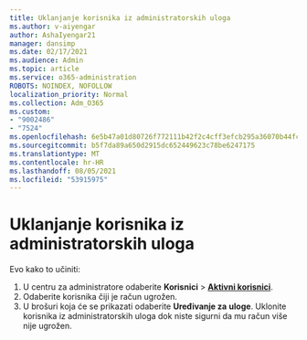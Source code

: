 ```yaml
---
title: Uklanjanje korisnika iz administratorskih uloga
ms.author: v-aiyengar
author: AshaIyengar21
manager: dansimp
ms.date: 02/17/2021
ms.audience: Admin
ms.topic: article
ms.service: o365-administration
ROBOTS: NOINDEX, NOFOLLOW
localization_priority: Normal
ms.collection: Adm_O365
ms.custom:
- "9002486"
- "7524"
ms.openlocfilehash: 6e5b47a01d80726f772111b42f2c4cff3efcb295a36070b44fcb6901800e71fb
ms.sourcegitcommit: b5f7da89a650d2915dc652449623c78be6247175
ms.translationtype: MT
ms.contentlocale: hr-HR
ms.lasthandoff: 08/05/2021
ms.locfileid: "53915975"
---
```

# <a name="remove-the-users-from-the-admin-roles"></a>Uklanjanje korisnika iz administratorskih uloga

Evo kako to učiniti:

1. U centru za administratore odaberite **Korisnici**  >  [**Aktivni korisnici**](https://go.microsoft.com/fwlink/p/?linkid=834822).
1. Odaberite korisnika čiji je račun ugrožen.
1. U brošuri koja će se prikazati odaberite **Uređivanje za** **uloge**. Uklonite korisnika iz administratorskih uloga dok niste sigurni da mu račun više nije ugrožen.

